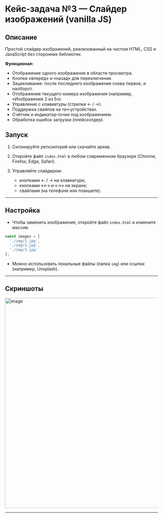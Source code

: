 # Кейс‑задача №3 — Слайдер изображений (vanilla JS)

## Описание

Простой слайдер изображений, реализованный на чистом HTML, CSS и JavaScript без сторонних библиотек.

**Функционал:**

* Отображение одного изображения в области просмотра.
* Кнопки «вперёд» и «назад» для переключения.
* Зацикливание: после последнего изображения снова первое, и наоборот.
* Отображение текущего номера изображения (например, «Изображение 2 из 5»).
* Управление с клавиатуры (стрелки ← / →).
* Поддержка свайпов на тач‑устройствах.
* Счётчик и индикатор‑точки под изображением.
* Обработка ошибок загрузки (плейсхолдер).


## Запуск

1. Склонируйте репозиторий или скачайте архив.
2. Откройте файл `index.html` в любом современном браузере (Chrome, Firefox, Edge, Safari).
3. Управляйте слайдером:

   * кнопками ← / → на клавиатуре;
   * кнопками «←» и «→» на экране;
   * свайпами (на телефоне или планшете).

---

## Настройка

* Чтобы заменить изображения, откройте файл `index.html` и измените массив:

```js
const images = [
  './img/1.jpg',
  './img/2.jpg',
  './img/3.jpg'
];
```

* Можно использовать локальные файлы (папка `img`) или ссылки (например, Unsplash).

---

## Скриншоты

<img width="1179" height="690" alt="image" src="https://github.com/user-attachments/assets/e27b1fdf-0976-4052-971d-6a37fd318a80" />


---


